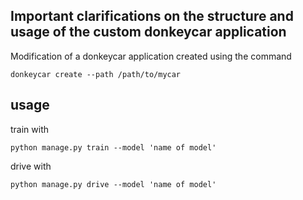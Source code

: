## Important clarifications on the structure and usage of the custom donkeycar application

Modification of a donkeycar application created using the command

```
donkeycar create --path /path/to/mycar
```

## usage

train with
```
python manage.py train --model 'name of model'
```

drive with
```
python manage.py drive --model 'name of model'
```